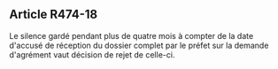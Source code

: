 ## Article R474-18

Le silence gardé pendant plus de quatre mois à compter de la date d'accusé de réception du dossier complet
par le préfet sur la demande d'agrément vaut décision de rejet de celle-ci.

